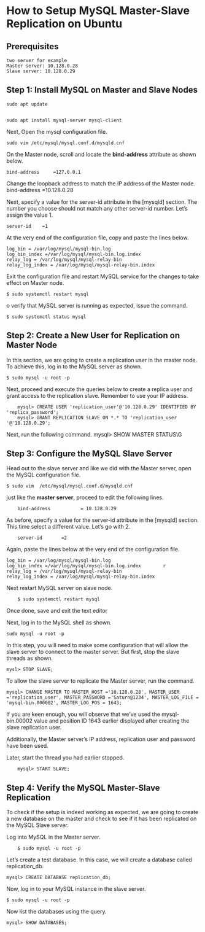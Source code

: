 # How to Setup MySQL Master-Slave Replication on Ubuntu

## Prerequisites
    two server for example
    Master server: 10.128.0.28
    Slave server: 10.128.0.29


## Step 1: Install MySQL on Master and Slave Nodes

    sudo apt update

    
    sudo apt install mysql-server mysql-client

Next, Open the mysql configuration file.
    
    sudo vim /etc/mysql/mysql.conf.d/mysqld.cnf
    
On the Master node, scroll and locate the **bind-address** attribute as shown below.
    
    bind-address 	 =127.0.0.1
    
Change the loopback address to match the IP address of the Master node.
        bind-address  	=10.128.0.28

Next, specify a value for the server-id attribute in the [mysqld] section. The number you choose should not match any other server-id number. Let’s assign the value 1.

    server-id	 =1

At the very end of the configuration file, copy and paste the lines below.

    log_bin = /var/log/mysql/mysql-bin.log
    log_bin_index =/var/log/mysql/mysql-bin.log.index
    relay_log = /var/log/mysql/mysql-relay-bin
    relay_log_index = /var/log/mysql/mysql-relay-bin.index

Exit the configuration file and restart MySQL service for the changes to take effect on Master node.

    $ sudo systemctl restart mysql

o verify that MySQL server is running as expected, issue the command.

    $ sudo systemctl status mysql

## Step 2: Create a New User for Replication on Master Node
In this section, we are going to create a replication user in the master node. To achieve this, log in to the MySQL server as shown.

    $ sudo mysql -u root -p
    
Next, proceed and execute the queries below to create a replica user and grant access to the replication slave. Remember to use your IP address.

        mysql> CREATE USER 'replication_user'@'10.128.0.29' IDENTIFIED BY 'replica_password';
        mysql> GRANT REPLICATION SLAVE ON *.* TO 'replication_user '@'10.128.0.29';

Next, run the following command.
        mysql> SHOW MASTER STATUS\G
    
## Step 3: Configure the MySQL Slave Server
Head out to the slave server and like we did with the Master server, open the MySQL configuration file.

    $ sudo vim  /etc/mysql/mysql.conf.d/mysqld.cnf
    
just like the **master server**, proceed to edit the following lines.

        bind-address           = 10.128.0.29

As before, specify a value for the server-id attribute in the [mysqld] section. This time select a different value. Let’s go with 2.

        server-id		=2 
    

Again, paste the lines below at the very end of the configuration file.

    log_bin = /var/log/mysql/mysql-bin.log
    log_bin_index =/var/log/mysql/mysql-bin.log.index        r
    relay_log = /var/log/mysql/mysql-relay-bin
    relay_log_index = /var/log/mysql/mysql-relay-bin.index

Next restart MySQL server on slave node.

        $ sudo systemctl restart mysql

Once done, save and exit the text editor

Next, log in to the MySQL shell as shown.

    sudo mysql -u root -p

In this step, you will need to make some configuration that will allow the slave server to connect to the master server. But first, stop the slave threads as shown.

    mysl> STOP SLAVE; 

To allow the slave server to replicate the Master server, run the command.

    mysql> CHANGE MASTER TO MASTER_HOST ='10.128.0.28', MASTER_USER ='replication_user', MASTER_PASSWORD ='Saturn@1234', MASTER_LOG_FILE = 'mysql-bin.000002', MASTER_LOG_POS = 1643;

If you are keen enough, you will observe that we’ve used the mysql-bin.00002 value and position ID 1643 earlier displayed after creating the slave replication user.

Additionally, the Master server’s IP address, replication user and password have been used.

Later, start the thread you had earlier stopped.

        mysql> START SLAVE;

## Step 4: Verify the MySQL Master-Slave Replication
To check if the setup is indeed working as expected, we are going to create a new database on the master and check to see if it has been replicated on the MySQL Slave server.

Log into MySQL in the Master server.

        $ sudo mysql -u root -p

Let’s create a test database. In this case, we will create a database called replication_db.

    mysql> CREATE DATABASE replication_db;
Now, log in to your MySQL instance in the slave server.

    $ sudo mysql -u root -p

Now list the databases using the query.

    mysql> SHOW DATABASES;

